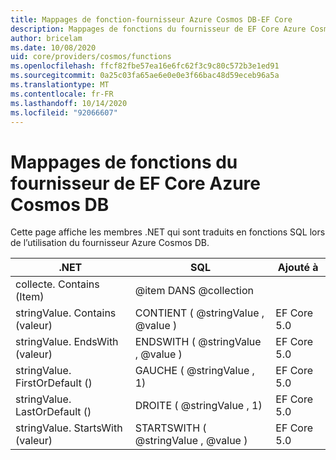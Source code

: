 ```yaml
---
title: Mappages de fonction-fournisseur Azure Cosmos DB-EF Core
description: Mappages de fonctions du fournisseur de EF Core Azure Cosmos DB
author: bricelam
ms.date: 10/08/2020
uid: core/providers/cosmos/functions
ms.openlocfilehash: ffcf82fbe57ea16e6fc62f3c9c80c572b3e1ed91
ms.sourcegitcommit: 0a25c03fa65ae6e0e0e3f66bac48d59eceb96a5a
ms.translationtype: MT
ms.contentlocale: fr-FR
ms.lasthandoff: 10/14/2020
ms.locfileid: "92066607"
---
```

# <a name="function-mappings-of-the-azure-cosmos-db-ef-core-provider"></a>Mappages de fonctions du fournisseur de EF Core Azure Cosmos DB

Cette page affiche les membres .NET qui sont traduits en fonctions SQL lors de l’utilisation du fournisseur Azure Cosmos DB.

.NET                          | SQL                              | Ajouté à
----------------------------- | -------------------------------- | --------
collecte. Contains (Item)     | @item DANS @collection
stringValue. Contains (valeur)   | CONTIENT ( @stringValue , @value )   | EF Core 5.0
stringValue. EndsWith (valeur)   | ENDSWITH ( @stringValue , @value )   | EF Core 5.0
stringValue. FirstOrDefault ()  | GAUCHE ( @stringValue , 1)            | EF Core 5.0
stringValue. LastOrDefault ()   | DROITE ( @stringValue , 1)           | EF Core 5.0
stringValue. StartsWith (valeur) | STARTSWITH ( @stringValue , @value ) | EF Core 5.0
